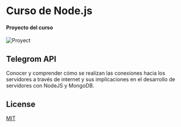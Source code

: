 # Curso de Node.js
#### Proyecto del curso

![Proyect](https://static.platzi.com/media/user_upload/Proyect-9b181155-5604-491e-b766-926cd5611f91.jpg)

## Telegrom API

Conocer y comprender cómo se realizan las conexiones hacia los servidores a través de internet y sus implicaciones en el desarrollo de servidores con NodeJS y MongoDB.


## License
[MIT](https://choosealicense.com/licenses/mit/)
